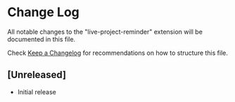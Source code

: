 # Change Log

All notable changes to the "live-project-reminder" extension will be documented in this file.

Check [Keep a Changelog](http://keepachangelog.com/) for recommendations on how to structure this file.

## [Unreleased]

- Initial release